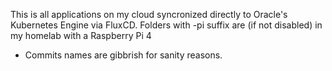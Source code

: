 This is all applications on my cloud syncronized directly to Oracle's Kubernetes Engine via FluxCD. Folders with -pi suffix are (if not disabled) in my homelab with a Raspberry Pi 4

* Commits names are gibbrish for sanity reasons.
